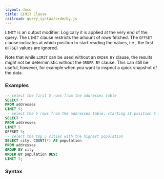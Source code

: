 ```yaml
---
layout: docu
title: LIMIT Clause
railroad: query_syntax/orderby.js
---
```


`LIMIT` is an output modifier. Logically it is applied at the very end of the query. The `LIMIT` clause restricts the amount of rows fetched. The `OFFSET` clause indicates at which position to start reading the values, i.e., the first `OFFSET` values are ignored.

Note that while `LIMIT` can be used without an `ORDER BY` clause, the results might not be deterministic without the `ORDER BY` clause. This can still be useful, however, for example when you want to inspect a quick snapshot of the data.


### Examples

```sql
-- select the first 5 rows from the addresses table
SELECT *
FROM addresses
LIMIT 5;
-- select the 5 rows from the addresses table, starting at position 5 (i.e., ignoring the first 5 rows)
SELECT *
FROM addresses
LIMIT 5
OFFSET 5;
-- select the top 5 cities with the highest population
SELECT city, COUNT(*) AS population
FROM addresses
GROUP BY city
ORDER BY population DESC
LIMIT 5;
```

### Syntax

<div id="rrdiagram"></div>
